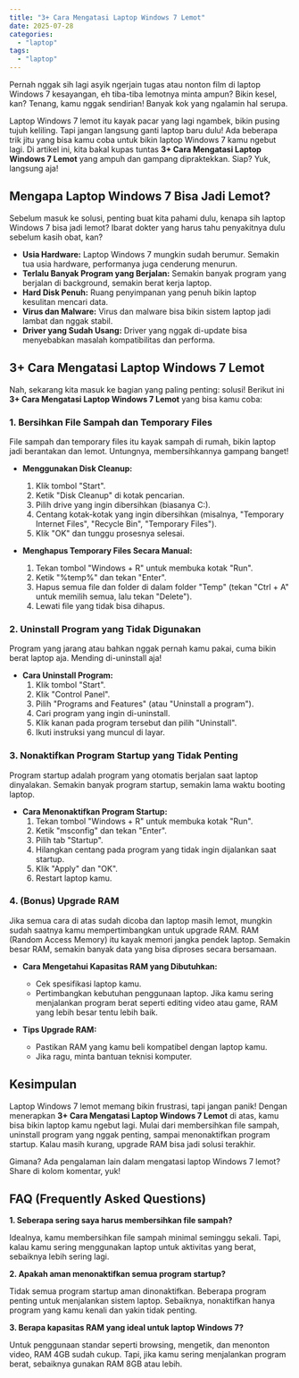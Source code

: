 ```yaml
---
title: "3+ Cara Mengatasi Laptop Windows 7 Lemot"
date: 2025-07-28
categories: 
  - "laptop"
tags: 
  - "laptop"
---
```


Pernah nggak sih lagi asyik ngerjain tugas atau nonton film di laptop Windows 7 kesayangan, eh tiba-tiba lemotnya minta ampun? Bikin kesel, kan? Tenang, kamu nggak sendirian! Banyak kok yang ngalamin hal serupa.

Laptop Windows 7 lemot itu kayak pacar yang lagi ngambek, bikin pusing tujuh keliling. Tapi jangan langsung ganti laptop baru dulu! Ada beberapa trik jitu yang bisa kamu coba untuk bikin laptop Windows 7 kamu ngebut lagi. Di artikel ini, kita bakal kupas tuntas **3+ Cara Mengatasi Laptop Windows 7 Lemot** yang ampuh dan gampang dipraktekkan. Siap? Yuk, langsung aja!

## Mengapa Laptop Windows 7 Bisa Jadi Lemot?

Sebelum masuk ke solusi, penting buat kita pahami dulu, kenapa sih laptop Windows 7 bisa jadi lemot? Ibarat dokter yang harus tahu penyakitnya dulu sebelum kasih obat, kan?

- **Usia Hardware:** Laptop Windows 7 mungkin sudah berumur. Semakin tua usia hardware, performanya juga cenderung menurun.
- **Terlalu Banyak Program yang Berjalan:** Semakin banyak program yang berjalan di background, semakin berat kerja laptop.
- **Hard Disk Penuh:** Ruang penyimpanan yang penuh bikin laptop kesulitan mencari data.
- **Virus dan Malware:** Virus dan malware bisa bikin sistem laptop jadi lambat dan nggak stabil.
- **Driver yang Sudah Usang:** Driver yang nggak di-update bisa menyebabkan masalah kompatibilitas dan performa.

## 3+ Cara Mengatasi Laptop Windows 7 Lemot

Nah, sekarang kita masuk ke bagian yang paling penting: solusi! Berikut ini **3+ Cara Mengatasi Laptop Windows 7 Lemot** yang bisa kamu coba:

### 1\. Bersihkan File Sampah dan Temporary Files

File sampah dan temporary files itu kayak sampah di rumah, bikin laptop jadi berantakan dan lemot. Untungnya, membersihkannya gampang banget!

- **Menggunakan Disk Cleanup:**
    
    1. Klik tombol "Start".
    2. Ketik "Disk Cleanup" di kotak pencarian.
    3. Pilih drive yang ingin dibersihkan (biasanya C:).
    4. Centang kotak-kotak yang ingin dibersihkan (misalnya, "Temporary Internet Files", "Recycle Bin", "Temporary Files").
    5. Klik "OK" dan tunggu prosesnya selesai.
- **Menghapus Temporary Files Secara Manual:**
    
    1. Tekan tombol "Windows + R" untuk membuka kotak "Run".
    2. Ketik "%temp%" dan tekan "Enter".
    3. Hapus semua file dan folder di dalam folder "Temp" (tekan "Ctrl + A" untuk memilih semua, lalu tekan "Delete").
    4. Lewati file yang tidak bisa dihapus.

### 2\. Uninstall Program yang Tidak Digunakan

Program yang jarang atau bahkan nggak pernah kamu pakai, cuma bikin berat laptop aja. Mending di-uninstall aja!

- **Cara Uninstall Program:**
    1. Klik tombol "Start".
    2. Klik "Control Panel".
    3. Pilih "Programs and Features" (atau "Uninstall a program").
    4. Cari program yang ingin di-uninstall.
    5. Klik kanan pada program tersebut dan pilih "Uninstall".
    6. Ikuti instruksi yang muncul di layar.

### 3\. Nonaktifkan Program Startup yang Tidak Penting

Program startup adalah program yang otomatis berjalan saat laptop dinyalakan. Semakin banyak program startup, semakin lama waktu booting laptop.

- **Cara Menonaktifkan Program Startup:**
    1. Tekan tombol "Windows + R" untuk membuka kotak "Run".
    2. Ketik "msconfig" dan tekan "Enter".
    3. Pilih tab "Startup".
    4. Hilangkan centang pada program yang tidak ingin dijalankan saat startup.
    5. Klik "Apply" dan "OK".
    6. Restart laptop kamu.

### 4\. (Bonus) Upgrade RAM

Jika semua cara di atas sudah dicoba dan laptop masih lemot, mungkin sudah saatnya kamu mempertimbangkan untuk upgrade RAM. RAM (Random Access Memory) itu kayak memori jangka pendek laptop. Semakin besar RAM, semakin banyak data yang bisa diproses secara bersamaan.

- **Cara Mengetahui Kapasitas RAM yang Dibutuhkan:**
    
    - Cek spesifikasi laptop kamu.
    - Pertimbangkan kebutuhan penggunaan laptop. Jika kamu sering menjalankan program berat seperti editing video atau game, RAM yang lebih besar tentu lebih baik.
- **Tips Upgrade RAM:**
    
    - Pastikan RAM yang kamu beli kompatibel dengan laptop kamu.
    - Jika ragu, minta bantuan teknisi komputer.

## Kesimpulan

Laptop Windows 7 lemot memang bikin frustrasi, tapi jangan panik! Dengan menerapkan **3+ Cara Mengatasi Laptop Windows 7 Lemot** di atas, kamu bisa bikin laptop kamu ngebut lagi. Mulai dari membersihkan file sampah, uninstall program yang nggak penting, sampai menonaktifkan program startup. Kalau masih kurang, upgrade RAM bisa jadi solusi terakhir.

Gimana? Ada pengalaman lain dalam mengatasi laptop Windows 7 lemot? Share di kolom komentar, yuk!

## FAQ (Frequently Asked Questions)

**1\. Seberapa sering saya harus membersihkan file sampah?**

Idealnya, kamu membersihkan file sampah minimal seminggu sekali. Tapi, kalau kamu sering menggunakan laptop untuk aktivitas yang berat, sebaiknya lebih sering lagi.

**2\. Apakah aman menonaktifkan semua program startup?**

Tidak semua program startup aman dinonaktifkan. Beberapa program penting untuk menjalankan sistem laptop. Sebaiknya, nonaktifkan hanya program yang kamu kenali dan yakin tidak penting.

**3\. Berapa kapasitas RAM yang ideal untuk laptop Windows 7?**

Untuk penggunaan standar seperti browsing, mengetik, dan menonton video, RAM 4GB sudah cukup. Tapi, jika kamu sering menjalankan program berat, sebaiknya gunakan RAM 8GB atau lebih.
